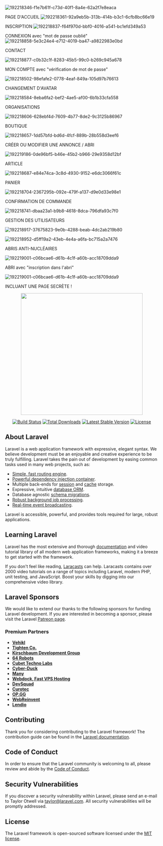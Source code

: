 
![192218346-f1e7b61f-c73d-40f1-8a4e-62a2f7e8eaca](https://user-images.githubusercontent.com/82825194/192520666-f05eccca-3a00-4014-8738-5010f8f0db92.png)

PAGE D'ACCUEIL
![192218361-92a9eb5b-313b-414b-b3c1-6cfb8bc66e19](https://user-images.githubusercontent.com/82825194/192521093-19c44c13-30d6-498c-b83e-39f9e60069af.png)

INSCRIPTION
![192218837-f64f970d-bbf0-4016-a541-bc1efd349a53](https://user-images.githubusercontent.com/82825194/192521712-970a4ff3-1c8a-4610-8a58-48db9fe01de7.png)

CONNEXION avec "mot de passe oublié"
![192218858-5e3c24e4-e712-4019-ba47-a9822983e0bd](https://user-images.githubusercontent.com/82825194/192521975-eedadd5e-6029-458e-9617-b49ebdc89604.png)

CONTACT

![192218877-c0b32c1f-8283-45b5-99c0-b269c945a678](https://user-images.githubusercontent.com/82825194/192522104-f63d1be7-f2e9-4a4f-b890-90c7ad59e8eb.png)

MON COMPTE avec "vérification de mot de passe"

![192218502-98efafe2-0778-4eaf-849a-105d97b76613](https://user-images.githubusercontent.com/82825194/192522338-e73f301d-d8d5-4a76-a56c-e28a597b4525.png)

CHANGEMENT D'AVATAR

![192218584-8eba6fa2-bef2-4ae5-af00-6b1b33cfa558](https://user-images.githubusercontent.com/82825194/192522486-12b6ed09-e8f4-428d-9d81-db14471d87a4.png)

ORGANISATIONS

![192218606-628ebf4d-7609-4b77-8de2-9c3125b86967](https://user-images.githubusercontent.com/82825194/192522636-8441f01b-900a-46a7-a78f-fd44e3d2a735.png)

BOUTIQUE

![192218657-1dd57bfd-bd6d-4fcf-889b-28b558d3eef6](https://user-images.githubusercontent.com/82825194/192522778-b13b8dc5-dc70-4a40-9959-90841c252c7f.png)

CRÉER OU MODIFIER UNE ANNONCE / ABRI

![192219186-0de96bf5-b46e-45b2-b966-29e9358d12bf](https://user-images.githubusercontent.com/82825194/192523088-93290e09-3a6b-49c4-ba37-eb07a16c6949.png)

ARTICLE

![192218687-e84e74ca-3c8d-4930-9152-e6dc3066f61c](https://user-images.githubusercontent.com/82825194/192523156-61645212-d06e-4c52-9e27-91ac5a8507f2.png)

PANIER

![192218704-2367295b-092e-479f-a137-d9e0d33e98e1](https://user-images.githubusercontent.com/82825194/192523250-1e9e29c6-da0b-4a93-8c2c-1c9effef47fe.png)

CONFIRMATION DE COMMANDE

![192218741-dbaa23a1-b9b8-4618-8dca-796dfa93c7f0](https://user-images.githubusercontent.com/82825194/192523314-c3accffa-ac33-4c78-9354-3747f8e5a93c.png)

GESTION DES UTILISATEURS

![192218917-37675823-9e0b-4288-beab-4dc2ab219b80](https://user-images.githubusercontent.com/82825194/192523373-fcde241d-2b60-4318-a699-0e9f537d0a7e.png)

![192218952-d5ff19a2-43eb-4e4a-a6fa-bc715a2a7476](https://user-images.githubusercontent.com/82825194/192523455-8daea7c3-5a59-4a8a-a471-d34b5cb7d40a.png)


ABRIS ANTI-NUCLÉAIRES

![192219001-c06bcae6-d61b-4c1f-a60b-acc18709dda9](https://user-images.githubusercontent.com/82825194/192523505-2975327c-3b39-418d-a376-2398d18ac22f.png)

ABRI avec "inscription dans l'abri"

![192219001-c06bcae6-d61b-4c1f-a60b-acc18709dda9](https://user-images.githubusercontent.com/82825194/192523572-1b270b78-d5dd-40e1-9d07-12f6389c1ce8.png)

INCLUANT UNE PAGE SECRÈTE !



<p align="center"><a href="https://laravel.com" target="_blank"><img src="https://raw.githubusercontent.com/laravel/art/master/logo-lockup/5%20SVG/2%20CMYK/1%20Full%20Color/laravel-logolockup-cmyk-red.svg" width="400"></a></p>

<p align="center">
<a href="https://travis-ci.org/laravel/framework"><img src="https://travis-ci.org/laravel/framework.svg" alt="Build Status"></a>
<a href="https://packagist.org/packages/laravel/framework"><img src="https://img.shields.io/packagist/dt/laravel/framework" alt="Total Downloads"></a>
<a href="https://packagist.org/packages/laravel/framework"><img src="https://img.shields.io/packagist/v/laravel/framework" alt="Latest Stable Version"></a>
<a href="https://packagist.org/packages/laravel/framework"><img src="https://img.shields.io/packagist/l/laravel/framework" alt="License"></a>
</p>

## About Laravel

Laravel is a web application framework with expressive, elegant syntax. We believe development must be an enjoyable and creative experience to be truly fulfilling. Laravel takes the pain out of development by easing common tasks used in many web projects, such as:

- [Simple, fast routing engine](https://laravel.com/docs/routing).
- [Powerful dependency injection container](https://laravel.com/docs/container).
- Multiple back-ends for [session](https://laravel.com/docs/session) and [cache](https://laravel.com/docs/cache) storage.
- Expressive, intuitive [database ORM](https://laravel.com/docs/eloquent).
- Database agnostic [schema migrations](https://laravel.com/docs/migrations).
- [Robust background job processing](https://laravel.com/docs/queues).
- [Real-time event broadcasting](https://laravel.com/docs/broadcasting).

Laravel is accessible, powerful, and provides tools required for large, robust applications.

## Learning Laravel

Laravel has the most extensive and thorough [documentation](https://laravel.com/docs) and video tutorial library of all modern web application frameworks, making it a breeze to get started with the framework.

If you don't feel like reading, [Laracasts](https://laracasts.com) can help. Laracasts contains over 2000 video tutorials on a range of topics including Laravel, modern PHP, unit testing, and JavaScript. Boost your skills by digging into our comprehensive video library.

## Laravel Sponsors

We would like to extend our thanks to the following sponsors for funding Laravel development. If you are interested in becoming a sponsor, please visit the Laravel [Patreon page](https://patreon.com/taylorotwell).

### Premium Partners

- **[Vehikl](https://vehikl.com/)**
- **[Tighten Co.](https://tighten.co)**
- **[Kirschbaum Development Group](https://kirschbaumdevelopment.com)**
- **[64 Robots](https://64robots.com)**
- **[Cubet Techno Labs](https://cubettech.com)**
- **[Cyber-Duck](https://cyber-duck.co.uk)**
- **[Many](https://www.many.co.uk)**
- **[Webdock, Fast VPS Hosting](https://www.webdock.io/en)**
- **[DevSquad](https://devsquad.com)**
- **[Curotec](https://www.curotec.com/services/technologies/laravel/)**
- **[OP.GG](https://op.gg)**
- **[WebReinvent](https://webreinvent.com/?utm_source=laravel&utm_medium=github&utm_campaign=patreon-sponsors)**
- **[Lendio](https://lendio.com)**

## Contributing

Thank you for considering contributing to the Laravel framework! The contribution guide can be found in the [Laravel documentation](https://laravel.com/docs/contributions).

## Code of Conduct

In order to ensure that the Laravel community is welcoming to all, please review and abide by the [Code of Conduct](https://laravel.com/docs/contributions#code-of-conduct).

## Security Vulnerabilities

If you discover a security vulnerability within Laravel, please send an e-mail to Taylor Otwell via [taylor@laravel.com](mailto:taylor@laravel.com). All security vulnerabilities will be promptly addressed.

## License

The Laravel framework is open-sourced software licensed under the [MIT license](https://opensource.org/licenses/MIT).
